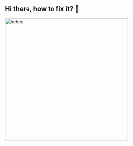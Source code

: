 ## Hi there, how to fix it? 👋

<img src="https://github.com/user-attachments/assets/44703310-52e7-45b5-965c-6bed3acd5922" width="400" alt="hehee">



<!--
**kn0x0x/kn0x0x** is a ✨ _special_ ✨ repository because its `README.md` (this file) appears on your GitHub profile.

Here are some ideas to get you started:

- 🔭 I’m currently working on ...
- 🌱 I’m currently learning ...
- 👯 I’m looking to collaborate on ...
- 🤔 I’m looking for help with ...
- 💬 Ask me about ...
- 📫 How to reach me: ...
- 😄 Pronouns: ...
- ⚡ Fun fact: ...
-->
